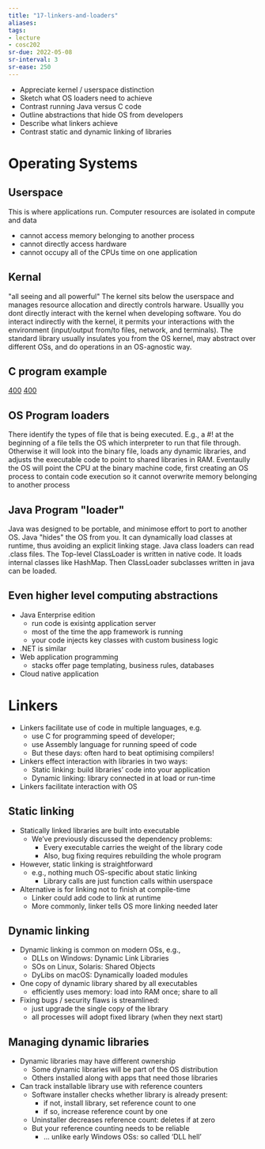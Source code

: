 ```yaml
---
title: "17-linkers-and-loaders"
aliases: 
tags: 
- lecture
- cosc202
sr-due: 2022-05-08
sr-interval: 3
sr-ease: 250
---
```


- Appreciate kernel / userspace distinction 
- Sketch what OS loaders need to achieve 
- Contrast running Java versus C code 
- Outline abstractions that hide OS from developers 
- Describe what linkers achieve 
- Contrast static and dynamic linking of libraries

# Operating Systems
## Userspace
This is where applications run. Computer resources are isolated in compute and data
- cannot access memory belonging to another process
- cannot directly access hardware
- cannot occupy all of the CPUs time on one application

## Kernal
"all seeing and all powerful" The kernel sits below the userspace and manages resource allocation and directly controls harware. Usuallly you dont directly interact with the kernel when developing software. You do interact indirectly with the kernel, it permits your interactions with the environment (input/output from/to files, network, and terminals). The standard library usually insulates you from the OS kernel, may abstract over different OSs, and do operations in an OS-agnostic way.

## C program example
[400](https://i.imgur.com/1PlLlQ5.png) [400](https://i.imgur.com/bBQp3TH.png)

## OS Program loaders
There identify the types of file that is being executed. E.g., a  #! at the beginning of a file tells the OS which interpreter to run that file through. Otherwise it will look into the binary file, loads any dynamic libraries, and adjusts the executable code to point to shared libraries in RAM. Eventaully the OS will point the CPU at the binary machine code, first creating an OS process to contain code execution so it cannot overwrite memory belonging to another process

## Java Program "loader"
Java was designed to be portable, and minimose effort to port to another OS. Java "hides" the OS from you. It can dynamically load classes at runtime, thus avoiding an explicit linking stage. Java class loaders can read .class files. The Top-level ClassLoader is written in native code. It loads internal classes like HashMap. Then ClassLoader subclasses written in java can be loaded.

## Even higher level computing abstractions
- Java Enterprise edition
	- run code is exisintg application server
	- most of the time the app framework is running
	- your code injects key classes with custom business logic
- .NET is similar
- Web application programming
	- stacks offer page templating, business rules, databases
- Cloud native application

# Linkers
- Linkers facilitate use of code in multiple languages, e.g. 
	- use C for programming speed of developer; 
	- use Assembly language for running speed of code 
	- But these days: often hard to beat optimising compilers! 
- Linkers effect interaction with libraries in two ways: 
	- Static linking: build libraries’ code into your application 
	- Dynamic linking: library connected in at load or run-time 
- Linkers facilitate interaction with OS


## Static linking 
- Statically linked libraries are built into executable 
	- We’ve previously discussed the dependency problems: 
		- Every executable carries the weight of the library code 
		- Also, bug fixing requires rebuilding the whole program 
- However, static linking is straightforward 
	- e.g., nothing much OS-specific about static linking 
		- Library calls are just function calls within userspace 
- Alternative is for linking not to finish at compile-time 
	- Linker could add code to link at runtime 
	- More commonly, linker tells OS more linking needed later 

## Dynamic linking 
- Dynamic linking is common on modern OSs, e.g., 
	- DLLs on Windows: Dynamic Link Libraries 
	- SOs on Linux, Solaris: Shared Objects 
	- DyLibs on macOS: Dynamically loaded modules 
- One copy of dynamic library shared by all executables 
	- efficiently uses memory: load into RAM once; share to all 
- Fixing bugs / security flaws is streamlined: 
	- just upgrade the single copy of the library 
	- all processes will adopt fixed library (when they next start) 

## Managing dynamic libraries 
- Dynamic libraries may have different ownership 
	- Some dynamic libraries will be part of the OS distribution 
	- Others installed along with apps that need those libraries 
- Can track installable library use with reference counters 
	- Software installer checks whether library is already present: 
		- if not, install library, set reference count to one 
		- if so, increase reference count by one 
	- Uninstaller decreases reference count: deletes if at zero 
	- But your reference counting needs to be reliable 
		- ... unlike early Windows OSs: so called ‘DLL hell’